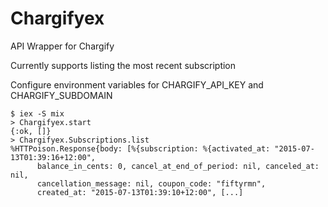 Chargifyex
==========

API Wrapper for Chargify

Currently supports listing the most recent subscription

Configure environment variables for CHARGIFY_API_KEY and CHARGIFY_SUBDOMAIN

```
$ iex -S mix
> Chargifyex.start
{:ok, []}
> Chargifyex.Subscriptions.list
%HTTPoison.Response{body: [%{subscription: %{activated_at: "2015-07-13T01:39:16+12:00",
      balance_in_cents: 0, cancel_at_end_of_period: nil, canceled_at: nil,
      cancellation_message: nil, coupon_code: "fiftyrmn",
      created_at: "2015-07-13T01:39:10+12:00", [...]
```
